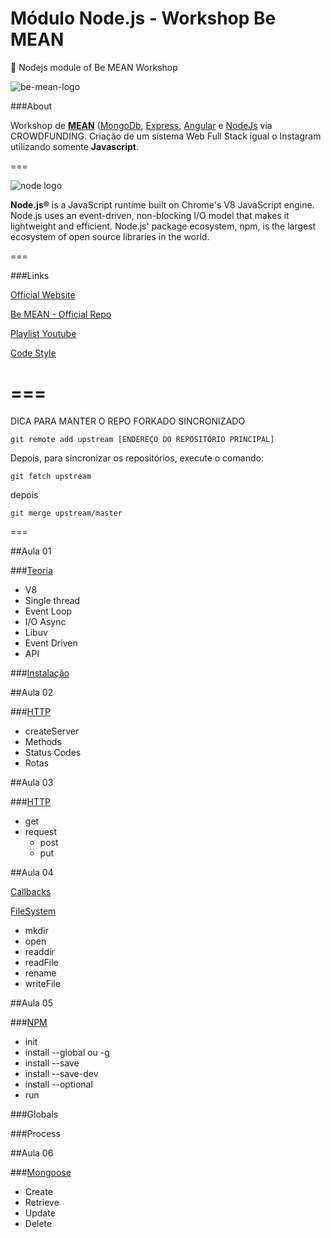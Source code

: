 # Módulo Node.js - Workshop Be MEAN

:beginner: Nodejs module of Be MEAN Workshop

![be-mean-logo](https://camo.githubusercontent.com/1a286c9f755fd3565a692c42b38c34495e44ac68/687474703a2f2f7765627363686f6f6c2e696f2f62656d65616e2f696d616765732f6c6f676f2e706e67)

###About

Workshop de [**MEAN**](http://mean.io/) ([MongoDb](https://www.mongodb.org/), [Express](http://expressjs.com/), [Angular](https://angularjs.org/) e [NodeJs](https://nodejs.org/en/) via CROWDFUNDING. Criação de um sistema Web Full Stack igual o Instagram utilizando somente **Javascript**.

===

![node logo](https://nodeblog.files.wordpress.com/2011/07/nodejs.png)


**Node.js®** is a JavaScript runtime built on Chrome's V8 JavaScript engine. Node.js uses an event-driven, non-blocking I/O model that makes it lightweight and efficient. Node.js' package ecosystem, npm, is the largest ecosystem of open source libraries in the world.

===

###Links

[Official Website](https://nodejs.org)

[Be MEAN - Official Repo](https://github.com/Webschool-io/be-mean-instagram)

[Playlist Youtube](https://www.youtube.com/playlist?list=PL77JVjKTJT2hP_lxL88oDo2rJvOskpGfJ)

[Code Style](https://github.com/Webschool-io/be-mean-instagram/blob/master/Apostila/module-nodejs/pt-br/code-style.md)

===
===
DICA PARA MANTER O REPO FORKADO SINCRONIZADO

```
git remote add upstream [ENDEREÇO DO REPOSITÓRIO PRINCIPAL]
```
Depois, para sincronizar os repositórios, execute o comando:

```
git fetch upstream
```
depois

```
git merge upstream/master
```

===



##Aula 01

###[Teoria](https://github.com/Webschool-io/be-mean-instagram/blob/master/Apostila/module-nodejs/pt-br/theory.md)

- V8
- Single thread
- Event Loop
- I/O Async
- Libuv
- Event Driven
- API

###[Instalação](https://github.com/Webschool-io/be-mean-instagram/blob/master/Apostila/module-nodejs/pt-br/installation.md)

##Aula 02

###[HTTP](https://github.com/Webschool-io/be-mean-instagram/blob/master/Apostila/module-nodejs/pt-br/http.md)

- createServer
- Methods
- Status Codes
- Rotas

##Aula 03

###[HTTP](https://github.com/Webschool-io/be-mean-instagram/blob/master/Apostila/module-nodejs/pt-br/http.md)

- get
- request
  - post
  - put

##Aula 04

[Callbacks](https://github.com/Webschool-io/be-mean-instagram/blob/master/Apostila/module-nodejs/pt-br/callback.md)

[FileSystem](http://)

- mkdir
- open
- readdir
- readFile
- rename
- writeFile

##Aula 05

###[NPM](https://github.com/Webschool-io/be-mean-instagram/blob/master/Apostila/module-nodejs/pt-br/npm.md)

- init
- install --global ou -g
- install --save
- install --save-dev
- install --optional
- run

###Globals

###Process

##Aula 06

###[Mongoose](https://github.com/Webschool-io/be-mean-instagram/blob/master/Apostila/module-nodejs/pt-br/mongoose.md)

- Create
- Retrieve
- Update
- Delete





